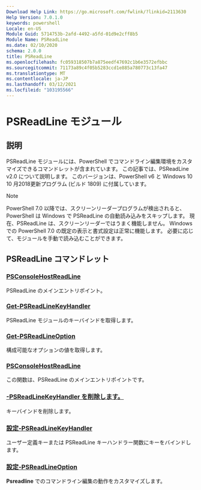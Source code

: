```yaml
---
Download Help Link: https://go.microsoft.com/fwlink/?linkid=2113630
Help Version: 7.0.1.0
keywords: powershell
Locale: en-US
Module Guid: 5714753b-2afd-4492-a5fd-01d9e2cff8b5
Module Name: PSReadLine
ms.date: 02/10/2020
schema: 2.0.0
title: PSReadLine
ms.openlocfilehash: fc059318507b7a875eedf47692c1b6e3572efbbc
ms.sourcegitcommit: 71173a89c4f05b5283ccd1e885a780773c13fa47
ms.translationtype: MT
ms.contentlocale: ja-JP
ms.lasthandoff: 03/12/2021
ms.locfileid: "103195566"
---
```

# PSReadLine モジュール

## 説明

PSReadLine モジュールには、PowerShell でコマンドライン編集環境をカスタマイズできるコマンドレットが含まれています。 この記事では、PSReadLine v2.0 について説明します。 このバージョンは、PowerShell v6 と Windows 10 10 月2018更新プログラム (ビルド 1809) に付属しています。

> [!NOTE]
> PowerShell 7.0 以降では、スクリーンリーダープログラムが検出されると、PowerShell は Windows で PSReadLine の自動読み込みをスキップします。 現在、PSReadLine は、スクリーンリーダーではうまく機能しません。 Windows での PowerShell 7.0 の既定の表示と書式設定は正常に機能します。 必要に応じて、モジュールを手動で読み込むことができます。

## PSReadLine コマンドレット

### [PSConsoleHostReadLine](PSConsoleHostReadLine.md)
PSReadLine のメインエントリポイント。

### [Get-PSReadLineKeyHandler](Get-PSReadLineKeyHandler.md)
PSReadLine モジュールのキーバインドを取得します。

### [Get-PSReadLineOption](Get-PSReadLineOption.md)
構成可能なオプションの値を取得します。

### [PSConsoleHostReadLine](PSConsoleHostReadLine.md)
この関数は、PSReadLine のメインエントリポイントです。

### [-PSReadLineKeyHandler を削除します。](Remove-PSReadLineKeyHandler.md)
キーバインドを削除します。

### [設定-PSReadLineKeyHandler](Set-PSReadLineKeyHandler.md)
ユーザー定義キーまたは PSReadLine キーハンドラー関数にキーをバインドします。

### [設定-PSReadLineOption](Set-PSReadLineOption.md)
**Psreadline** でのコマンドライン編集の動作をカスタマイズします。

